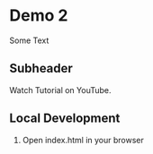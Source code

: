 # Demo 2

Some Text
## Subheader

Watch Tutorial on YouTube.

## Local Development

1. Open index.html in your browser
